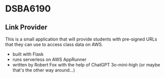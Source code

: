 # DSBA6190
## Link Provider
This is a small application that will provide students with pre-signed URLs that they can use to access class data on AWS.
- built with Flask
- runs serverless on AWS AppRunner
- written by Robert Fox with the help of ChatGPT 3o-mini-high (or maybe that's the other way around...)